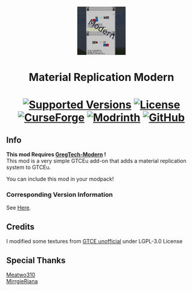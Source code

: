 <p align="center"><img src="https://github.com/MrKono/MaterialReplication-Modern/blob/main/src/main/resources/logo.png" alt="Logo" width="128" height="128"></p>
<h1 align="center">Material Replication Modern</h1>
<h1 align="center">
    <a href="https://legacy.curseforge.com/minecraft/mc-mods/materialreplicationmodern"><img src="https://img.shields.io/badge/Available%20for-MC%201.20.1%20-informational?style=for-the-badge" alt="Supported Versions"></a>
    <a href="https://github.com/MrKono/MaterialReplication/blob/master/LICENSE"><img src="https://img.shields.io/github/license/GTModpackTeam/GTExpert-Core?style=for-the-badge" alt="License"></a>
    <br>
    <a href="https://legacy.curseforge.com/minecraft/mc-mods/materialreplicationmodern"><img src="https://cf.way2muchnoise.eu/1191079.svg?badge_style=for_the_badge" alt="CurseForge"></a>
    <a href="https://modrinth.com/mod/materialreplicationmodern"><img src="https://img.shields.io/modrinth/dt/materialreplicationmodern?logo=modrinth&label=&suffix=%20&style=for-the-badge&color=2d2d2d&labelColor=5ca424&logoColor=1c1c1c" alt="Modrinth"></a>
    <a href="https://github.com/MrKono/MaterialReplication-Modern/releases"><img src="https://img.shields.io/github/downloads/MrKono/MaterialReplication-Modern/total?sort=semver&logo=github&label=&style=for-the-badge&color=2d2d2d&labelColor=545454&logoColor=FFFFFF" alt="GitHub"></a>
</h1>


## Info

**This mod Requires [GregTech-Modern](https://github.com/GregTechCEu/GregTech-Modern) !**<br>
This mod is a very simple GTCEu add-on that adds a material replication system to GTCEu.

You can include this mod in your modpack!

### Corresponding Version Information
See [Here]().

## Credits
I modified some textures from [GTCE unofficial](https://github.com/GregTechCEu/GregTech) under LGPL-3.0 License
<br>
## Special Thanks
[Meatwo310](https://github.com/Meatwo310)<br>
[MirrgieRiana](https://github.com/MirrgieRiana)